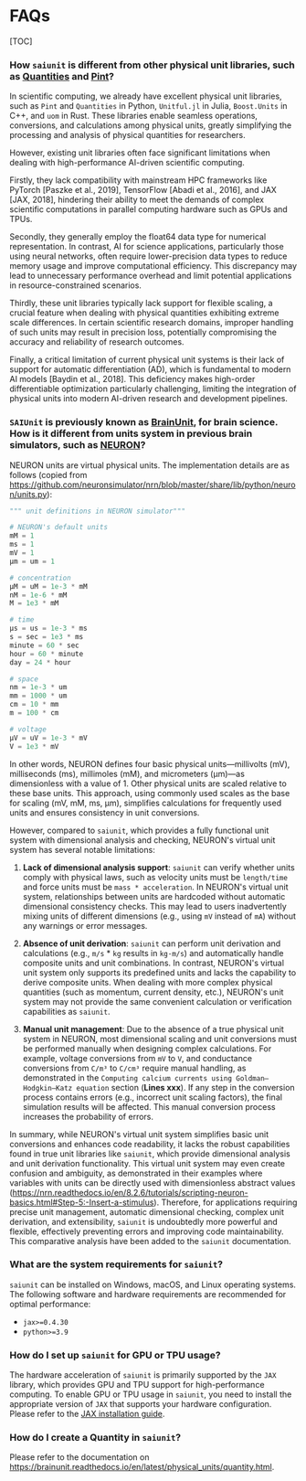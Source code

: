 # FAQs



[TOC]





### How ``saiunit`` is different from other physical unit libraries, such as [Quantities](https://github.com/python-quantities/python-quantities) and [Pint](https://github.com/hgrecco/pint)?


In scientific computing, we already have excellent physical unit libraries, such as `Pint` and `Quantities` in Python, `Unitful.jl` in Julia, `Boost.Units` in C++, and `uom` in Rust. These libraries enable seamless operations, conversions, and calculations among physical units, greatly simplifying the processing and analysis of physical quantities for researchers.

However, existing unit libraries often face significant limitations when dealing with high-performance AI-driven scientific computing.

Firstly, they lack compatibility with mainstream HPC frameworks like PyTorch [Paszke et al., 2019], TensorFlow [Abadi et al., 2016], and JAX [JAX, 2018], hindering their ability to meet the demands of complex scientific computations in parallel computing hardware such as GPUs and TPUs.

Secondly, they generally employ the float64 data type for numerical representation. In contrast, AI for science applications, particularly those using neural networks, often require lower-precision data types to reduce memory usage and improve computational efficiency. This discrepancy may lead to unnecessary performance overhead and limit potential applications in resource-constrained scenarios.

Thirdly, these unit libraries typically lack support for flexible scaling, a crucial feature when dealing with physical quantities exhibiting extreme scale differences. In certain scientific research domains, improper handling of such units may result in precision loss, potentially compromising the accuracy and reliability of research outcomes.

 Finally, a critical limitation of current physical unit systems is their lack of support for automatic differentiation (AD), which is fundamental to modern AI models [Baydin et al., 2018]. This deficiency makes high-order differentiable optimization particularly challenging, limiting the integration of physical units into modern AI-driven research and development pipelines.



### ``SAIUnit`` is previously known as [BrainUnit](https://github.com/chaobrain/brainunit), for brain science. How is it different from units system in previous brain simulators, such as [NEURON](https://nrn.readthedocs.io/en/8.2.6/tutorials/scripting-neuron-basics.html)?

NEURON units are virtual physical units. The implementation details are as follows (copied from https://github.com/neuronsimulator/nrn/blob/master/share/lib/python/neuron/units.py):

```python
""" unit definitions in NEURON simulator"""

# NEURON's default units
mM = 1
ms = 1
mV = 1
µm = um = 1

# concentration
µM = uM = 1e-3 * mM
nM = 1e-6 * mM
M = 1e3 * mM

# time
µs = us = 1e-3 * ms
s = sec = 1e3 * ms
minute = 60 * sec
hour = 60 * minute
day = 24 * hour

# space
nm = 1e-3 * um
mm = 1000 * um
cm = 10 * mm
m = 100 * cm

# voltage
μV = uV = 1e-3 * mV
V = 1e3 * mV
```

In other words, NEURON defines four basic physical units—millivolts (mV), milliseconds (ms), millimoles (mM), and micrometers (µm)—as dimensionless with a value of 1. Other physical units are scaled relative to these base units. This approach, using commonly used scales as the base for scaling (mV, mM, ms, µm), simplifies calculations for frequently used units and ensures consistency in unit conversions.

However, compared to `saiunit`, which provides a fully functional unit system with dimensional analysis and checking, NEURON's virtual unit system has several notable limitations:

1. **Lack of dimensional analysis support**: `saiunit` can verify whether units comply with physical laws, such as velocity units must be `length/time` and force units must be `mass * acceleration`. In NEURON's virtual unit system, relationships between units are hardcoded without automatic dimensional consistency checks. This may lead to users inadvertently mixing units of different dimensions (e.g., using `mV` instead of `mA`) without any warnings or error messages.

2. **Absence of unit derivation**: `saiunit` can perform unit derivation and calculations (e.g., `m/s` * `kg` results in `kg·m/s`) and automatically handle composite units and unit combinations. In contrast, NEURON's virtual unit system only supports its predefined units and lacks the capability to derive composite units. When dealing with more complex physical quantities (such as momentum, current density, etc.), NEURON's unit system may not provide the same convenient calculation or verification capabilities as `saiunit`.

3. **Manual unit management**: Due to the absence of a true physical unit system in NEURON, most dimensional scaling and unit conversions must be performed manually when designing complex calculations. For example, voltage conversions from `mV` to `V`, and conductance conversions from `C/m³` to `C/cm³` require manual handling, as demonstrated in the ``Computing calcium currents using Goldman–Hodgkin–Katz equation`` section (**Lines xxx**). If any step in the conversion process contains errors (e.g., incorrect unit scaling factors), the final simulation results will be affected. This manual conversion process increases the probability of errors.

In summary, while NEURON's virtual unit system simplifies basic unit conversions and enhances code readability, it lacks the robust capabilities found in true unit libraries like `saiunit`, which provide dimensional analysis and unit derivation functionality. This virtual unit system may even create confusion and ambiguity, as demonstrated in their examples where variables with units can be directly used with dimensionless abstract values (https://nrn.readthedocs.io/en/8.2.6/tutorials/scripting-neuron-basics.html#Step-5:-Insert-a-stimulus). Therefore, for applications requiring precise unit management, automatic dimensional checking, complex unit derivation, and extensibility, `saiunit` is undoubtedly more powerful and flexible, effectively preventing errors and improving code maintainability. This comparative analysis have been added to the `saiunit` documentation.



### What are the system requirements for `saiunit`?

`saiunit` can be installed on Windows, macOS, and Linux operating systems. The following software and hardware requirements are recommended for optimal performance:

- ``jax>=0.4.30``
- ``python>=3.9``




### How do I set up ``saiunit`` for GPU or TPU usage?

The hardware acceleration of `saiunit` is primarily supported by the `JAX` library, which provides GPU and TPU support for high-performance computing. To enable GPU or TPU usage in `saiunit`, you need to install the appropriate version of `JAX` that supports your hardware configuration. 
Please refer to the [JAX installation guide](https://jax.readthedocs.io/en/latest/installation.html). 






### How do I create a Quantity in ``saiunit``?


Please refer to the documentation on https://brainunit.readthedocs.io/en/latest/physical_units/quantity.html.


